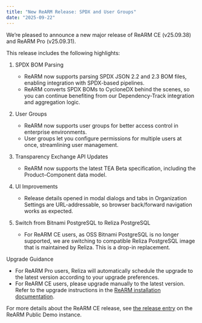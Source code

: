```yaml
---
title: "New ReARM Release: SPDX and User Groups"
date: "2025-09-22"
---
```


We’re pleased to announce a new major release of ReARM CE (v25.09.38) and ReARM Pro (v25.09.31).

This release includes the following highlights:

1. SPDX BOM Parsing
   - ReARM now supports parsing SPDX JSON 2.2 and 2.3 BOM files, enabling integration with SPDX-based pipelines.
   - ReARM converts SPDX BOMs to CycloneDX behind the scenes, so you can continue benefiting from our Dependency-Track integration and aggregation logic.

2. User Groups
   - ReARM now supports user groups for better access control in enterprise environments.
   - User groups let you configure permissions for multiple users at once, streamlining user management.

3. Transparency Exchange API Updates
   - ReARM now supports the latest TEA Beta specification, including the Product–Component data model.

4. UI Improvements
   - Release details opened in modal dialogs and tabs in Organization Settings are URL-addressable, so browser back/forward navigation works as expected.

5. Switch from Bitnami PostgreSQL to Reliza PostgreSQL
   - For ReARM CE users, as OSS Bitnami PostgreSQL is no longer supported, we are switching to compatible Reliza PostgreSQL image that is maintained by Reliza. This is a drop-in replacement.

Upgrade Guidance

- For ReARM Pro users, Reliza will automatically schedule the upgrade to the latest version according to your upgrade preferences.
- For ReARM CE users, please upgrade manually to the latest version. Refer to the upgrade instructions in the [ReARM installation documentation](https://docs.rearmhq.com/installation/#installation-via-helm-chart).

For more details about the ReARM CE release, see [the release entry](https://demo.rearmhq.com/release/show/5be9385a-d043-4638-9cc7-f6fc73c73d9c) on the ReARM Public Demo instance.